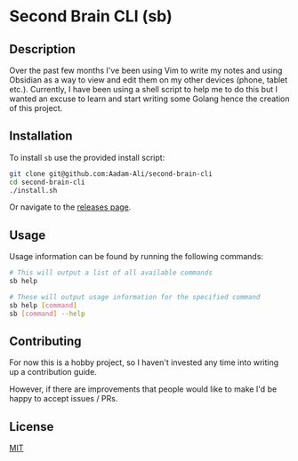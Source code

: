 # Second Brain CLI (sb)

## Description

Over the past few months I've been using Vim to write my notes and using Obsidian as a way to view and edit them on my other devices (phone, tablet etc.). Currently, I have been using a shell script to help me to do this but I wanted an excuse to learn and start writing some Golang hence the creation of this project.

## Installation

To install `sb` use the provided install script:

```bash
git clone git@github.com:Aadam-Ali/second-brain-cli
cd second-brain-cli
./install.sh
```

Or navigate to the [releases page](https://github.com/Aadam-Ali/second-brain-cli/releases).

## Usage

Usage information can be found by running the following commands:

```bash
# This will output a list of all available commands
sb help

# These will output usage information for the specified command
sb help [command]
sb [command] --help
```

## Contributing

For now this is a hobby project, so I haven't invested any time into writing up a contribution guide.

However, if there are improvements that people would like to make I'd be happy to accept issues / PRs.

## License

[MIT](LICENSE)
